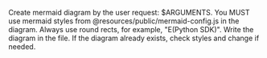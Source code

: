 Create mermaid diagram by the user request: $ARGUMENTS.
You MUST use mermaid styles from @resources/public/mermaid-config.js in the diagram.
Always use round rects, for example, "E(Python SDK)".
Write the diagram in the file.
If the diagram already exists, check styles and change if needed.
